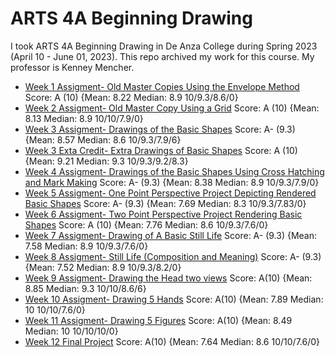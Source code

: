 # ARTS 4A Beginning Drawing
I took ARTS 4A Beginning Drawing in De Anza College during Spring 2023 (April 10 - June 01, 2023). This repo archived my work for this course. My professor is Kenney Mencher.
* [Week 1 Assigment- Old Master Copies Using the Envelope Method](week1.md) Score: A (10) {Mean: 8.22 Median: 8.9 10/9.3/8.6/0}
* [Week 2 Assigment- Old Master Copy Using a Grid](week2.md) Score: A (10) {Mean: 8.13 Median: 8.9 10/10/7.9/0}
* [Week 3 Assigment- Drawings of the Basic Shapes](week3.md) Score: A- (9.3) {Mean: 8.57 Median: 8.6 10/9.3/7.9/6}
* [Week 3 Exta Credit- Extra Drawings of Basic Shapes](week3extra.md) Score: A (10) {Mean: 9.21 Median: 9.3	10/9.3/9.2/8.3}
* [Week 4 Assigment- Drawings of the Basic Shapes Using Cross Hatching and Mark Making](week4.md) Score: A- (9.3) {Mean: 8.38 Median: 8.9 10/9.3/7.9/0}
* [Week 5 Assigment- One Point Perspective Project Depicting Rendered Basic Shapes](week5.md) Score: A- (9.3) {Mean: 7.69 Median: 8.3 10/9.3/7.83/0}
* [Week 6 Assigment- Two Point Perspective Project Rendering Basic Shapes](week6.md) Score: A (10) {Mean: 7.76 Median: 8.6 10/9.3/7.6/0}
* [Week 7 Assigment- Drawing of A Basic Still Life](week7.md) Score: A- (9.3) {Mean: 7.58 Median: 8.9	10/9.3/7.6/0}
* [Week 8 Assigment- Still Life (Composition and Meaning)](week8.md) Score: A- (9.3) {Mean: 7.52 Median: 8.9	10/9.3/8.2/0}
* [Week 9 Assigment- Drawing the Head two views](week9.md) Score: A(10) {Mean: 8.85 Median: 9.3	10/10/8.6/6}
* [Week 10 Assigment- Drawing 5 Hands](week10.md) Score: A(10) {Mean: 7.89 Median: 10	10/10/7.6/0}
* [Week 11 Assigment- Drawing 5 Figures](week11.md) Score: A(10) {Mean: 8.49 Median: 10	10/10/10/0}
* [Week 12 Final Project](week12.md)  Score: A(10) {Mean: 7.64 Median: 8.6 10/10/7.6/0}
